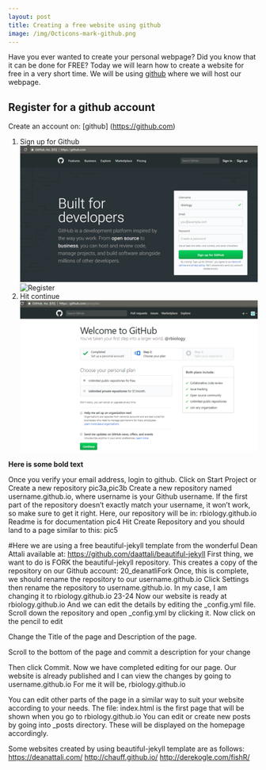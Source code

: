 ```yaml
---
layout: post
title: Creating a free website using github
image: /img/Octicons-mark-github.png
---
```

Have you ever wanted to create your personal webpage? Did you know that it can be done for FREE? Today we will learn how to create a website for free in a very short time.
We will be using [github](https://github.com/) where we will host our webpage.

## Register for a github account
Create an account on: [github] (https://github.com)
1. Sign up for Github
![](rbiologyimages/01_githubusername.PNG) 
![Register](https://rbiology.github.io/rbiologyimages/01_githubusername.PNG)
2. Hit continue
![](rbiologyimages/02_continue.PNG)

**Here is some bold text**

Once you verify your email address, login to github.
Click on Start Project or Create a new repository
pic3a,pic3b
Create a new repository named username.github.io, where username is your Github username. If the first part of the repository doesn’t exactly match your username, it won’t work, so make sure to get it right. Here, our repository will be in: rbiology.github.io Readme is for documentation
pic4
Hit Create Repository and you should land to a page similar to this:
pic5

#Here we are using a free beautiful-jekyll template from the wonderful Dean Attali available at: https://github.com/daattali/beautiful-jekyll
First thing, we want to do is FORK the beautiful-jekyll repository. This creates a copy of the repository on our Github account:
20_deanatliFork
Once, this is complete, we should rename the repository to our username.github.io
Click Settings then rename the repository to username.github.io. In my case, I am changing it to rbiology.github.io
23-24
Now our website is ready at rbiology.github.io
And we can edit the details by editing the _config.yml file. Scroll down the repository and open _config.yml by clicking it.
Now click on the pencil to edit

Change the Title of the page and Description of the page.

Scroll to the bottom of the page and commit a description for your change

Then click Commit.
Now we have completed editing for our page. 
Our website is already published and I can view the changes by going to username.github.io For me it will be, rbiology.github.io

You can edit other parts of the page in a similar way to suit your website according to your needs.
The file: index.html is the first page that will be shown when you go to rbiology.github.io
You can edit or create new posts by going into _posts directory. These will be displayed on the homepage accordingly.

Some websites created by using beautiful-jekyll template are as follows:
https://deanattali.com/
http://chauff.github.io/
http://derekogle.com/fishR/

